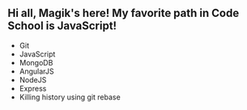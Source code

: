## Hi all, Magik's here! My favorite path in Code School is JavaScript!
* Git
* JavaScript
* MongoDB
* AngularJS
* NodeJS
* Express
* Killing history using git rebase
